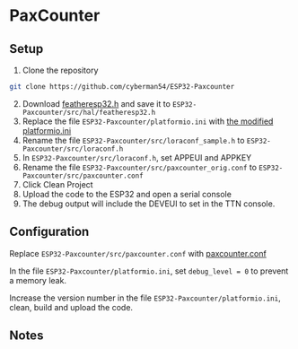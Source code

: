 # PaxCounter

## Setup

1. Clone the repository
  ```sh
  git clone https://github.com/cyberman54/ESP32-Paxcounter
  ```

2. Download [featheresp32.h](src/hal/featheresp32.h) and save it to `ESP32-Paxcounter/src/hal/featheresp32.h`
3. Replace the file `ESP32-Paxcounter/platformio.ini` with [the modified platformio.ini](platformio.ini)
4. Rename the file `ESP32-Paxcounter/src/loraconf_sample.h` to `ESP32-Paxcounter/src/loraconf.h`
5. In `ESP32-Paxcounter/src/loraconf.h`, set APPEUI and APPKEY
6. Rename the file `ESP32-Paxcounter/src/paxcounter_orig.conf` to `ESP32-Paxcounter/src/paxcounter.conf`
7. Click Clean Project
8. Upload the code to the ESP32 and open a serial console
9. The debug output will include the DEVEUI to set in the TTN console.

## Configuration

Replace `ESP32-Paxcounter/src/paxcounter.conf` with [paxcounter.conf](src/paxcounter.conf)

In the file `ESP32-Paxcounter/platformio.ini`, set `debug_level = 0` to prevent a memory leak.

Increase the version number in the file `ESP32-Paxcounter/platformio.ini`, clean, build and upload the code.

## Notes




